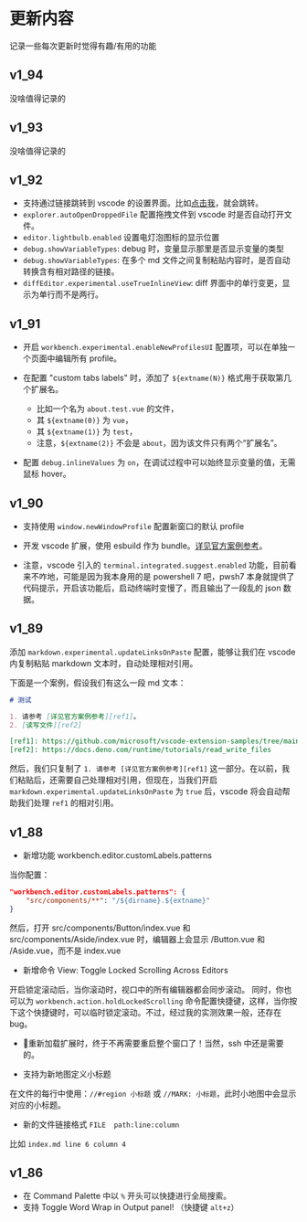 # 更新内容

记录一些每次更新时觉得有趣/有用的功能

## v1_94

没啥值得记录的

## v1_93

没啥值得记录的

## v1_92

- 支持通过链接跳转到 vscode 的设置界面。比如[点击我](vscode-insiders://settings/debug.autoExpandLazyVariables)，就会跳转。
- `explorer.autoOpenDroppedFile` 配置拖拽文件到 vscode 时是否自动打开文件。
- `editor.lightbulb.enabled` 设置电灯泡图标的显示位置
- `debug.showVariableTypes`: debug 时，变量显示那里是否显示变量的类型
- `debug.showVariableTypes`: 在多个 md 文件之间复制粘贴内容时，是否自动转换含有相对路径的链接。
- `diffEditor.experimental.useTrueInlineView`: diff 界面中的单行变更，显示为单行而不是两行。

## v1_91

- 开启 `workbench.experimental.enableNewProfilesUI` 配置项，可以在单独一个页面中编辑所有 profile。

- 在配置 "custom tabs labels" 时，添加了 `${extname(N)}` 格式用于获取第几个扩展名。
  - 比如一个名为 `about.test.vue` 的文件，
  - 其 `${extname(0)}` 为 `vue`，
  - 其 `${extname(1)}` 为 `test`，
  - 注意，`${extname(2)}` 不会是 `about`，因为该文件只有两个“扩展名”。

- 配置 `debug.inlineValues` 为 `on`，在调试过程中可以始终显示变量的值，无需鼠标 hover。

## v1_90

- 支持使用 `window.newWindowProfile` 配置新窗口的默认 profile
- 开发 vscode 扩展，使用 esbuild 作为 bundle。[详见官方案例参考](https://github.com/microsoft/vscode-extension-samples/tree/main/esbuild-sample)。

- 注意，vscode 引入的 `terminal.integrated.suggest.enabled` 功能，目前看来不咋地，可能是因为我本身用的是 powershell 7 吧，pwsh7 本身就提供了代码提示，开启该功能后，启动终端时变慢了，而且输出了一段乱的 json 数据。

## v1_89


添加 `markdown.experimental.updateLinksOnPaste` 配置，能够让我们在 vscode 内复制粘贴 markdown 文本时，自动处理相对引用。

下面是一个案例，假设我们有这么一段 md 文本：

```md
# 测试

1. 请参考 [详见官方案例参考][ref1]。
2. [读写文件][ref2]

[ref1]: https://github.com/microsoft/vscode-extension-samples/tree/main/esbuild-sample
[ref2]: https://docs.deno.com/runtime/tutorials/read_write_files
```

然后，我们只复制了 `1. 请参考 [详见官方案例参考][ref1]` 这一部分。在以前，我们粘贴后，还需要自己处理相对引用，但现在，当我们开启 `markdown.experimental.updateLinksOnPaste` 为 `true` 后，vscode 将会自动帮助我们处理 `ref1` 的相对引用。

## v1_88

- 新增功能 workbench.editor.customLabels.patterns

当你配置：
```json
"workbench.editor.customLabels.patterns": {
    "src/components/**": "/${dirname}.${extname}"
}
```
然后，打开 src/components/Button/index.vue 和 src/components/Aside/index.vue 时，编辑器上会显示 /Button.vue 和 /Aside.vue，而不是 index.vue

- 新增命令 View: Toggle Locked Scrolling Across Editors

开启锁定滚动后，当你滚动时，视口中的所有编辑器都会同步滚动。
同时，你也可以为 `workbench.action.holdLockedScrolling` 命令配置快捷键，这样，当你按下这个快捷键时，可以临时锁定滚动。不过，经过我的实测效果一般，还存在 bug。

- 🎉重新加载扩展时，终于不再需要重启整个窗口了！当然，ssh 中还是需要的。

- 支持为新地图定义小标题

在文件的每行中使用：`//#region 小标题` 或 `//MARK: 小标题`，此时小地图中会显示对应的小标题。

- 新的文件链接格式 `FILE  path:line:column`

比如 `index.md line 6 column 4`


## v1_86

- 在 Command Palette 中以 `%` 开头可以快捷进行全局搜索。
- 支持 Toggle Word Wrap in Output panel! （快捷键 `alt+z`）
